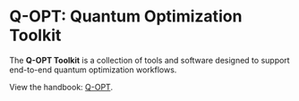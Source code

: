 # Q-OPT: Quantum Optimization Toolkit

The **Q-OPT Toolkit** is a collection of tools and software designed to support end-to-end quantum optimization workflows.

View the handbook: [Q-OPT](https://q-opt.readthedocs.io/en/latest/).
